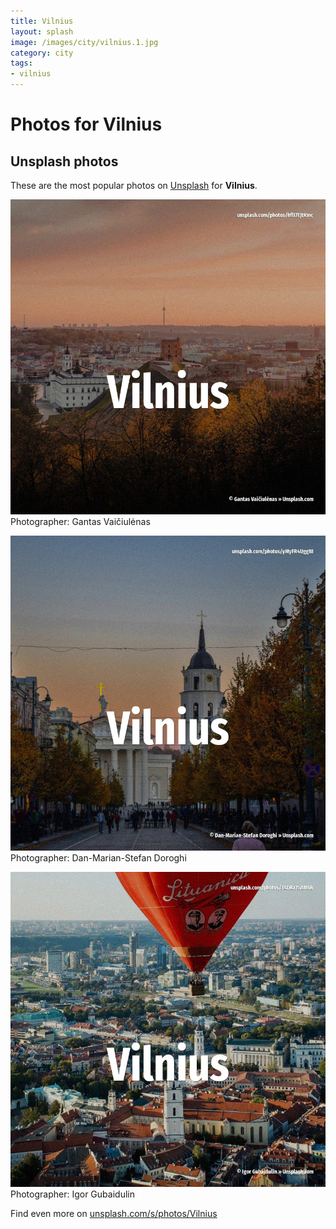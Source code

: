 ```yaml
---
title: Vilnius
layout: splash
image: /images/city/vilnius.1.jpg
category: city
tags:
- vilnius
---
```

# Photos for Vilnius
 
## Unsplash photos
These are the most popular photos on [Unsplash](https://unsplash.com) for **Vilnius**.
 
![Vilnius](/images/city/vilnius.1.jpg)
Photographer:  Gantas Vaičiulėnas
 
![Vilnius](/images/city/vilnius.2.jpg)
Photographer:  Dan-Marian-Stefan Doroghi
 
![Vilnius](/images/city/vilnius.3.jpg)
Photographer:  Igor Gubaidulin
 
Find even more on [unsplash.com/s/photos/Vilnius](https://unsplash.com/s/photos/Vilnius)
 
